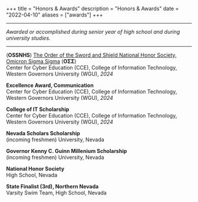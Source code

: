 +++
title = "Honors & Awards"
description = "Honors & Awards"
date = "2022-04-10"
aliases = ["awards"]
+++

---

*Awarded or accomplished during senior year of high school and during university studies.*

---

(**OSSNHS**) [The Order of the Sword and Shield National Honor Society, Omicron Sigma Sigma](https://www.securityhonorsociety.org/) (**ΟΣΣ**) \
Center for Cyber Education (CCE), College of Information Technology, Western Governors University (WGU), *2024*

**Excellence Award, Communication** \
Center for Cyber Education (CCE), College of Information Technology, Western Governors University (WGU), *2024*

**College of IT Scholarship** \
Center for Cyber Education (CCE), College of Information Technology, Western Governors University (WGU), *2024*

**Nevada Scholars Scholarship** \
(incoming freshmen) University, Nevada

**Governor Kenny C. Guinn Millenium Scholarship** \
(incoming freshmen) University, Nevada

**National Honor Society** \
High School, Nevada

**State Finalist (3rd), Northern Nevada** \
Varsity Swim Team, High School, Nevada